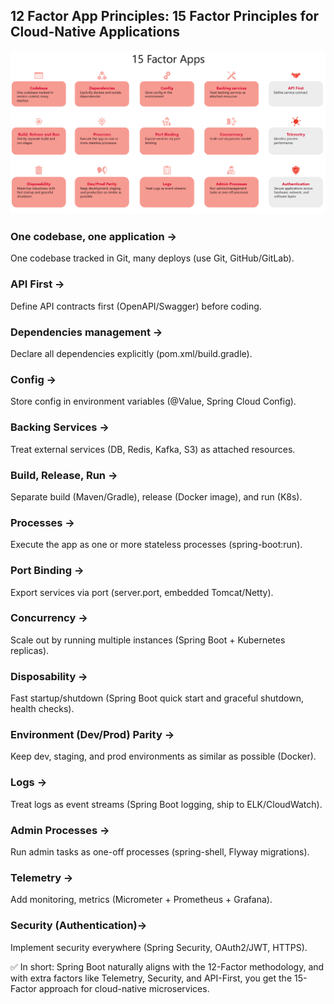 ## 12 Factor App Principles: 15 Factor Principles for Cloud-Native Applications
![img_3.png](../../images/ms-d-pattern/img_3.png)
### One codebase, one application →
One codebase tracked in Git, many deploys (use Git, GitHub/GitLab).
### API First →
Define API contracts first (OpenAPI/Swagger) before coding.
### Dependencies management →
Declare all dependencies explicitly (pom.xml/build.gradle).
### Config → 
Store config in environment variables (@Value, Spring Cloud Config).
### Backing Services → 
Treat external services (DB, Redis, Kafka, S3) as attached resources.
###  Build, Release, Run → 
Separate build (Maven/Gradle), release (Docker image), and run (K8s).
###  Processes → 
Execute the app as one or more stateless processes (spring-boot:run).
### Port Binding →
Export services via port (server.port, embedded Tomcat/Netty).
### Concurrency → 
Scale out by running multiple instances (Spring Boot + Kubernetes replicas).
### Disposability → 
Fast startup/shutdown (Spring Boot quick start and graceful shutdown, health checks).
### Environment (Dev/Prod) Parity → 
Keep dev, staging, and prod environments as similar as possible (Docker).
### Logs → 
Treat logs as event streams (Spring Boot logging, ship to ELK/CloudWatch).
### Admin Processes → 
Run admin tasks as one-off processes (spring-shell, Flyway migrations).
### Telemetry →
Add monitoring, metrics (Micrometer + Prometheus + Grafana).
### Security (Authentication)→
Implement security everywhere (Spring Security, OAuth2/JWT, HTTPS).

✅ In short: Spring Boot naturally aligns with the 12-Factor methodology, and with extra factors like Telemetry, 
Security, and API-First, you get the 15-Factor approach for cloud-native microservices.


